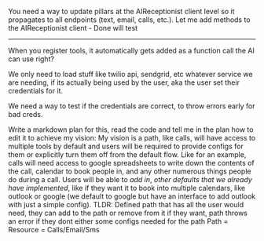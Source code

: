 You need a way to update pillars at the AIReceptionist client level so it propagates to all endpoints (text, email, calls, etc.). Let me add methods to the AIReceptionist client - Done will test


----------

When you register tools, it automatically gets added as a function call the AI can use right? 


We only need to load stuff like twilio api, sendgrid, etc whatever service we are needing, if its actually being used by the user,
aka the user set their credentials for it.


We need a way to test if the credentials are correct, to throw errors early for bad creds.


Write a markdown plan for this, read the code and tell me in the plan how to edit it to achieve my vision:
My vision is a path, like calls, will have access to multiple tools by default and users will be required to provide configs for them or explicitly turn them off from the default flow. Like for an example, calls will need access to google spreadsheets to write down the contents of the call, calendar to book people in, and any other numerous things people do during a call. Users will be able to *add in*, *other defaults that we already have implemented*, like if they want it to book into multiple calendars, like outlook or google (we default to google but have an interface to add outlook with just a simple config).
TLDR: Defined path that has all the user would need, they can add to the path or remove from it if they want, path throws an error if they
dont either some configs needed for the path
Path = Resource = Calls/Email/Sms 




